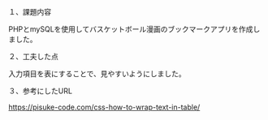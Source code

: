 １、課題内容

PHPとmySQLを使用してバスケットボール漫画のブックマークアプリを作成しました。

２、工夫した点

入力項目を表にすることで、見やすいようにしました。

３、参考にしたURL

https://pisuke-code.com/css-how-to-wrap-text-in-table/
